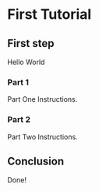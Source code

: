# First Tutorial

## First step

Hello World

<walkthrough-editor-spotlight spotlightId="navigator" filePath="tutorial.md"
                              text="My file">
</walkthrough-editor-spotlight>

### Part 1

Part One Instructions.

### Part 2

Part Two Instructions.

## Conclusion

<walkthrough-project-setup></walkthrough-project-setup>

Done!
